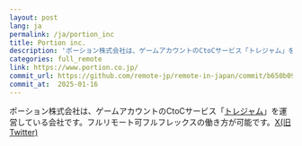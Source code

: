```yaml
---
layout: post
lang: ja
permalink: /ja/portion_inc
title: Portion inc.
description: 'ポーション株式会社は、ゲームアカウントのCtoCサービス「トレジャム」を運営している会社です。フルリモート可フルフレックスの働き方が可能です。X(旧Twitter)'
categories: full_remote
link: https://www.portion.co.jp/
commit_url: https://github.com/remote-jp/remote-in-japan/commit/b650b0994970e1784f9df7f676d17574b0470674
commit_at:  2025-01-16
---
```


<p>ポーション株式会社は、ゲームアカウントのCtoCサービス「<a href="https://tradejam.jp/">トレジャム</a>」を運営している会社です。フルリモート可フルフレックスの働き方が可能です。<a href="https://twitter.com/tradejam_info">X(旧Twitter)</a></p>

